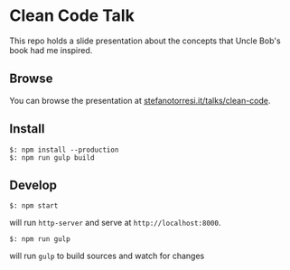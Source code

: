# Clean Code Talk

This repo holds a slide presentation about the concepts that Uncle Bob's book had me inspired.

## Browse

You can browse the presentation at [stefanotorresi.it/talks/clean-code](https://stefanotorresi.it/talks/clean-code).

## Install

```shell
$: npm install --production
$: npm run gulp build
```

## Develop

```shell
$: npm start
```

will run `http-server` and serve at `http://localhost:8000`.

```shell
$: npm run gulp
```

will run `gulp` to build sources and watch for changes
